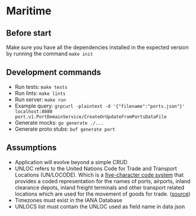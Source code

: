 # Maritime

## Before start

Make sure you have all the dependencies installed in the expected version by running the command `make init`

## Development commands

- Run tests: `make tests`
- Run lints: `make lints`
- Run server: `make run`
- Example query: `grpcurl -plaintext -d '{"filename":"ports.json"}' localhost:8080 port.v1.PortDomainService/CreateOrUpdateFromPortsDataFile`
- Generate mocks: `go generate ./...`
- Generate proto stubs: `buf generate port`

## Assumptions

- Application will evolve beyond a simple CRUD
- UNLOC refers to the United Nations Code for Trade and Transport Locations (UN/LOCODE). Which is a [five-character code system](https://uncefact.unece.org/pages/viewpage.action?pageId=17830748) that provides a coded representation for the names of ports, airports, inland clearance depots, inland freight terminals and other transport related locations which are used for the movement of goods for trade. ([source](https://unece.org/trade/uncefact/unlocode)) 
- Timezones must exist in the IANA Database
- UNLOCS list must contain the UNLOC used as field name in data json